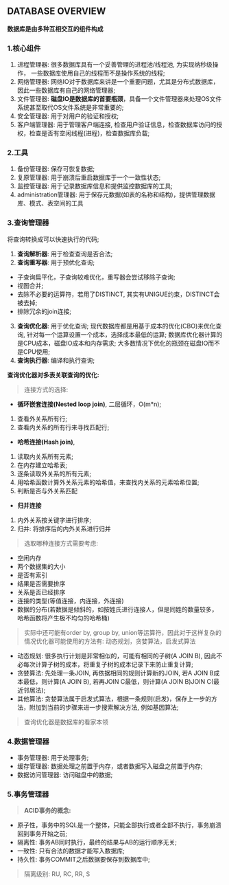 ## **DATABASE OVERVIEW**

**数据库是由多种互相交互的组件构成**

### **1.核心组件**

1. 进程管理器: 很多数据库具有一个妥善管理的进程池/线程池, 为实现纳秒级操作， 一些数据库使用自己的线程而不是操作系统的线程; 
2. 网络管理器: 网络IO对于数据库来讲是一个重要问题，尤其是分布式数据库，因此一些数据库有自己的网络管理器; 
3. 文件管理器:  **磁盘IO是数据库的首要瓶颈**，具备一个文件管理器来处理OS文件系统甚至取代OS文件系统是非常重要的;
4. 安全管理器: 用于对用户的验证和授权; 
5. 客户端管理器: 用于管理客户端连接, 检查用户验证信息，检查数据库访问的授权，检查是否有空闲线程(进程)，检查数据库负载;

### **2.工具**

1. 备份管理器: 保存可恢复数据; 
2. 复原管理器: 用于崩溃后重启数据库于一个一致性状态; 
3. 监控管理器: 用于记录数据库信息和提供监控数据库的工具; 
4. administration管理器: 用于保存元数据(如表的名称和结构)，提供管理数据库、模式、表空间的工具

### **3.查询管理器**

将查询转换成可以快速执行的代码; 
1. **查询解析器**: 用于检查查询是否合法; 
2. **查询重写器**: 用于预优化查询; 
- 子查询扁平化，子查询较难优化，重写器会尝试移除子查询; 
- 视图合并; 
- 去除不必要的运算符，若用了DISTINCT, 其实有UNIGUE约束，DISTINCT会被去掉; 
- 排除冗余的join连接; 
3. **查询优化器**: 用于优化查询; 
现代数据库都是用基于成本的优化(CBO)来优化查询, 针对每一个运算设置一个成本，选择成本最低的运算; 
数据库优化器计算的是CPU成本，磁盘IO成本和内存需求; 大多数情况下优化的瓶颈在磁盘IO而不是CPU使用; 
4. **查询执行器**: 编译和执行查询; 

**查询优化器对多表关联查询的优化:**

> 连接方式的选择: 
- **循环嵌套连接(Nested loop join)**, 二层循环，O(m*n);
1. 查看外关系所有行; 
2. 查看内关系的所有行来寻找匹配行; 
- **哈希连接(Hash join)**,
1. 读取内关系所有元素; 
2. 在内存建立哈希表; 
3. 逐条读取外关系的所有元素; 
4. 用哈希函数计算外关系元素的哈希值，来查找内关系的元素哈希位置; 
5. 判断是否与外关系匹配
- **归并连接**
1. 内外关系按关键字进行排序; 
2. 归并: 将排序后的内外关系进行归并

> 选取哪种连接方式需要考虑: 
- 空闲内存
- 两个数据集的大小
- 是否有索引
- 结果是否需要排序
- 关系是否已经排序
- 连接的类型(等值连接，内连接，外连接)
- 数据的分布(若数据是倾斜的，如按姓氏进行连接人，但是同姓的数量较多，哈希函数将产生极不均匀的哈希桶)

> 实际中还可能有order by, group by, union等运算符，因此对于这样复杂的情况优化器可能使用的方法有: 动态规划，贪婪算法，启发式算法
- 动态规划: 很多执行计划是非常相似的，可能有相同的子树(A JOIN B), 因此不必每次计算子树的成本，将重复子树的成本记录下来防止重复计算; 
- 贪婪算法:  先处理一条JOIN, 再依据相同的规则计算新的JOIN, 若A JOIN B成本最低，则计算(A JOIN B), 若再JOIN C最低，则计算(A JOIN B)JOIN C(最近邻居法);
- 其他算法:  贪婪算法属于启发式算法，根据一条规则(启发)，保存上一步的方法，附加到当前的步骤来进一步搜索解决方法, 例如基因算法; 
> 查询优化器是数据库的看家本领

### **4.数据管理器**
- 事务管理器: 用于处理事务; 
- 缓存管理器: 数据处理之前置于内存，或者数据写入磁盘之前置于内存; 
- 数据访问管理器: 访问磁盘中的数据; 

### **5.事务管理器**

> **ACID事务的概念:**
- 原子性，事务中的SQL是一个整体，只能全部执行或者全部不执行，事务崩溃回到事务开始之前; 
- 隔离性: 事务AB同时执行，最终的结果与AB的运行顺序无关; 
- 一致性: 只有合法的数据才能写入数据库; 
- 持久性: 事务COMMIT之后数据要保存到数据库中;

> 隔离级别:
> RU, RC, RR, S